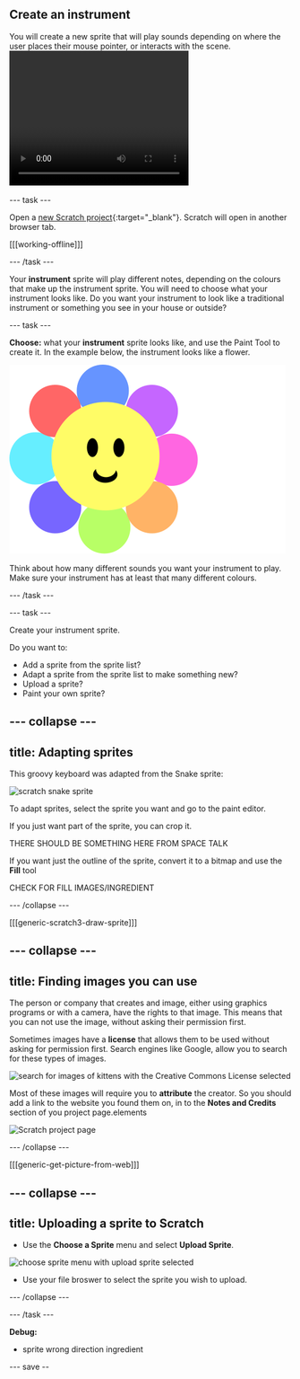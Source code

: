 ## Create an instrument

<div style="display: flex; flex-wrap: wrap">
<div style="flex-basis: 200px; flex-grow: 1; margin-right: 15px;">
You will create a new sprite that will play sounds depending on where the user places their mouse pointer, or interacts with the scene.
</div>
<div>
 <video width="320" height="240" controls>
  <source src="images/step-2-demo.mp4" type="video/mp4">
  Your browser does not support mp4 video.
</video> 
</div>
</div>

--- task ---

Open a [new Scratch project](http://rpf.io/scratch-new){:target="_blank"}. Scratch will open in another browser tab.

[[[working-offline]]]

--- /task ---

Your **instrument** sprite will play different notes, depending on the colours that make up the instrument sprite. You will need to choose what your instrument looks like. Do you want your instrument to look like a traditional instrument or something you see in your house or outside?

--- task ---

**Choose:** what your **instrument** sprite looks like, and use the Paint Tool to create it. In the example below, the instrument looks like a flower. 

![a sprite shaped like a flower with petals of different colours](images/flower.svg)

Think about how many different sounds you want your instrument to play. Make sure your instrument has at least that many different colours.

--- /task ---

--- task ---

Create your instrument sprite.

Do you want to:
- Add a sprite from the sprite list?
- Adapt a sprite from the sprite list to make something new?
- Upload a sprite?
- Paint your own sprite?

--- collapse ---
---
title: Adapting sprites
---

This groovy keyboard was adapted from the Snake sprite:

![scratch snake sprite](images/snake-sprite.png)

To adapt sprites, select the sprite you want and go to the paint editor.

If you just want part of the sprite, you can crop it.

THERE SHOULD BE SOMETHING HERE FROM SPACE TALK

If you want just the outline of the sprite, convert it to a bitmap and use the **Fill** tool

CHECK FOR FILL IMAGES/INGREDIENT

--- /collapse ---

[[[generic-scratch3-draw-sprite]]]

--- collapse ---
---
title: Finding images you can use
---

The person or company that creates and image, either using graphics programs or with a camera, have the rights to that image. This means that you can not use the image, without asking their permission first.

Sometimes images have a **license** that allows them to be used without asking for permission first. Search engines like Google, allow you to search for these types of images.

![search for images of kittens with the Creative Commons License selected](images/google-search.png)

Most of these images will require you to **attribute** the creator. So you should add a link to the website you found them on, in to the **Notes and Credits** section of you project page.elements

![Scratch project page](project-page.png)

--- /collapse ---

[[[generic-get-picture-from-web]]]

--- collapse ---
---
title: Uploading a sprite to Scratch
---

- Use the **Choose a Sprite** menu and select **Upload Sprite**.

![choose sprite menu with upload sprite selected](images/upload-sprite.png)

- Use your file broswer to select the sprite you wish to upload.

--- /collapse ---

--- /task ---

**Debug:** 

- sprite wrong direction ingredient

--- save --
